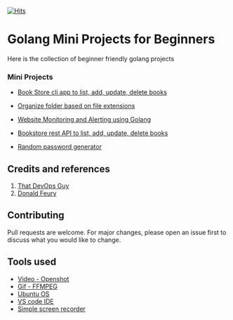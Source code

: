 [![Hits](https://hits.seeyoufarm.com/api/count/incr/badge.svg?url=https%3A%2F%2Fgithub.com%2Fakilans%2Fgolang-mini-projects&count_bg=%2379C83D&title_bg=%23555555&icon=&icon_color=%23E7E7E7&title=hits&edge_flat=false)](https://hits.seeyoufarm.com)

# Golang Mini Projects for Beginners

Here is the collection of beginner friendly golang projects

### Mini Projects

- [Book Store cli app to list, add, update, delete books](https://github.com/akilans/golang-mini-projects/tree/main/01-bookstore-cli-flag-json)

- [Organize folder based on file extensions](https://github.com/akilans/golang-mini-projects/tree/main/02-organize-folder)

- [Website Monitoring and Alerting using Golang](https://github.com/akilans/golang-mini-projects/tree/main/03-web-monitor)

- [Bookstore rest API to list, add, update, delete books](https://github.com/akilans/golang-mini-projects/tree/main/04-bookstore-api)

- [Random password generator](https://github.com/akilans/golang-mini-projects/tree/main/05-random-password)

## Credits and references

1. [That DevOps Guy](https://www.youtube.com/c/MarcelDempers)
2. [Donald Feury](https://www.youtube.com/c/DonaldFeury)

## Contributing

Pull requests are welcome. For major changes, please open an issue first to discuss what you would like to change.

## Tools used

- [Video - Openshot](https://www.openshot.org/)
- [Gif - FFMPEG](https://www.ffmpeg.org/)
- [Ubuntu OS](https://ubuntu.com/)
- [VS code IDE](https://code.visualstudio.com/)
- [Simple screen recorder](https://www.maartenbaert.be/simplescreenrecorder/)
